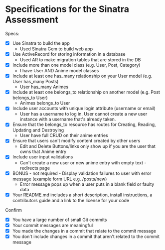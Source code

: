 # Specifications for the Sinatra Assessment

Specs:
- [x] Use Sinatra to build the app 
    - Used Sinatra Gem to build web app
- [X] Use ActiveRecord for storing information in a database
    - Used AR to make migration tables that are stored in the DB
- [X] Include more than one model class (e.g. User, Post, Category)
    - I have User AND Anime model classes
- [X] Include at least one has_many relationship on your User model (e.g. User has_many Posts)
    - User has_many Animes
- [X] Include at least one belongs_to relationship on another model (e.g. Post belongs_to User)
    - Animes belongs_to User
- [X] Include user accounts with unique login attribute (username or email)
    - User has a username to log in. User cannot create a new user instance with a username that's already taken.
- [X] Ensure that the belongs_to resource has routes for Creating, Reading, Updating and Destroying
    - User have full CRUD on their anime entries
- [X] Ensure that users can't modify content created by other users
    - Edit and Delete Buttons/links only show up if you are the user that owns that Anime entry
- [X] Include user input validations
    - Can't create a new user or new anime entry with empty text - redirects page
- [X] BONUS - not required - Display validation failures to user with error message (example form URL e.g. /posts/new)
    - Error message pops up when a user puts in a blank field or faulty data
- [X] Your README.md includes a short description, install instructions, a contributors guide and a link to the license for your code

Confirm
- [X] You have a large number of small Git commits
- [X] Your commit messages are meaningful
- [X] You made the changes in a commit that relate to the commit message
- [X] You don't include changes in a commit that aren't related to the commit message